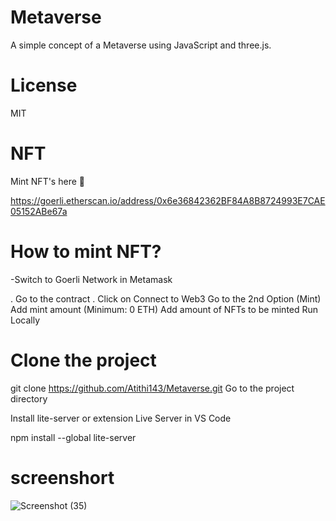 # Metaverse
A simple concept of a Metaverse using JavaScript and three.js.

# License
MIT

# NFT
Mint NFT's here 🚀

https://goerli.etherscan.io/address/0x6e36842362BF84A8B8724993E7CAE05152ABe67a

# How to mint NFT?
-Switch to Goerli Network in Metamask

. Go to the contract
. Click on Connect to Web3
Go to the 2nd Option (Mint)
Add mint amount (Minimum: 0 ETH)
Add amount of NFTs to be minted
Run Locally
# Clone the project

  git clone https://github.com/Atithi143/Metaverse.git
Go to the project directory

Install lite-server or extension Live Server in VS Code

 npm install --global lite-server

  # screenshort
  ![Screenshot (35)](https://user-images.githubusercontent.com/88091759/200397144-0c7db680-a614-4bde-b812-7b77ed536bb4.png)
